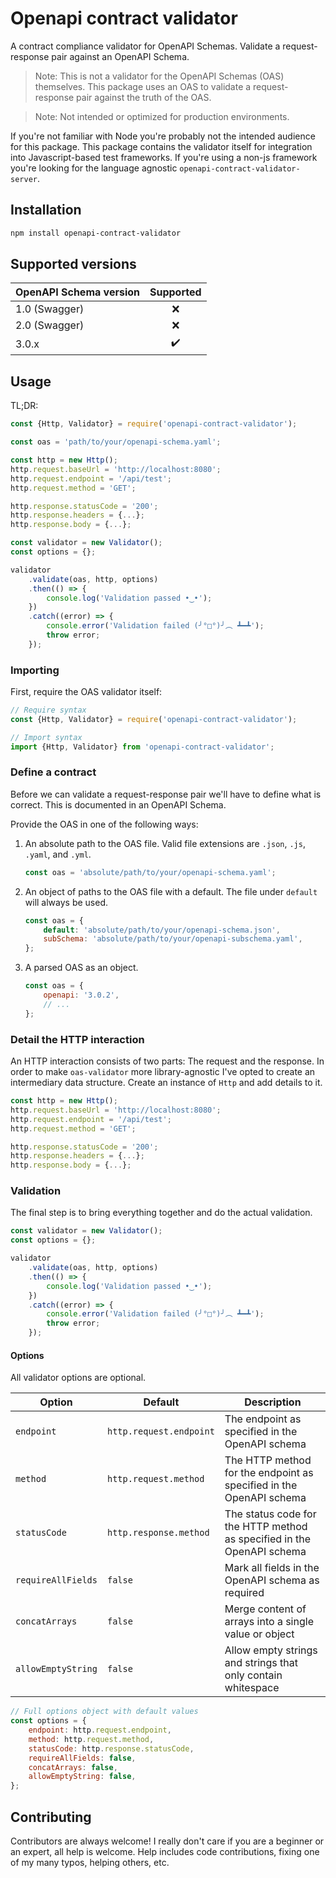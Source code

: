 # Openapi contract validator

A contract compliance validator for OpenAPI Schemas. Validate a request-response pair against an OpenAPI Schema.

> Note: This is not a validator for the OpenAPI Schemas (OAS) themselves. This package uses an OAS to validate a request-response pair against the truth of the OAS.

> Note: Not intended or optimized for production environments.

If you're not familiar with Node you're probably not the intended audience for this package. This package contains the validator itself for integration into Javascript-based test frameworks. If you're using a non-js framework you're looking for the language agnostic `openapi-contract-validator-server`.

## Installation

```bash
npm install openapi-contract-validator
```

## Supported versions

| OpenAPI Schema version | Supported |
| ---------------------- | :-------: |
| 1.0 (Swagger)          |     ❌     |
| 2.0 (Swagger)          |     ❌     |
| 3.0.x                  |     ✔️     |

## Usage

TL;DR:

```javascript
const {Http, Validator} = require('openapi-contract-validator');

const oas = 'path/to/your/openapi-schema.yaml';

const http = new Http();
http.request.baseUrl = 'http://localhost:8080';
http.request.endpoint = '/api/test';
http.request.method = 'GET';

http.response.statusCode = '200';
http.response.headers = {...};
http.response.body = {...};

const validator = new Validator();
const options = {};

validator
    .validate(oas, http, options)
    .then(() => {
        console.log('Validation passed •‿•');
    })
    .catch((error) => {
        console.error('Validation failed (╯°□°)╯︵ ┻━┻');
        throw error;
    });
```

### Importing

First, require the OAS validator itself:

```javascript
// Require syntax
const {Http, Validator} = require('openapi-contract-validator');
```

```javascript
// Import syntax
import {Http, Validator} from 'openapi-contract-validator';
```

### Define a contract

Before we can validate a request-response pair we'll have to define what is correct. This is documented in an OpenAPI Schema.

Provide the OAS in one of the following ways:

1. An absolute path to the OAS file. Valid file extensions are `.json`, `.js`, `.yaml`, and `.yml`.

    ```javascript
    const oas = 'absolute/path/to/your/openapi-schema.yaml';
    ```

2. An object of paths to the OAS file with a default. The file under `default` will always be used.

    ```javascript
    const oas = {
        default: 'absolute/path/to/your/openapi-schema.json',
        subSchema: 'absolute/path/to/your/openapi-subschema.yaml',
    };
    ```

3. A parsed OAS as an object.

    ```javascript
    const oas = {
        openapi: '3.0.2',
        // ...
    };
    ```

### Detail the HTTP interaction

An HTTP interaction consists of two parts: The request and the response. In order to make `oas-validator` more library-agnostic I've opted to create an intermediary data structure. Create an instance of `Http` and add details to it.

```javascript
const http = new Http();
http.request.baseUrl = 'http://localhost:8080';
http.request.endpoint = '/api/test';
http.request.method = 'GET';

http.response.statusCode = '200';
http.response.headers = {...};
http.response.body = {...};
```

### Validation

The final step is to bring everything together and do the actual validation.

```javascript
const validator = new Validator();
const options = {};

validator
    .validate(oas, http, options)
    .then(() => {
        console.log('Validation passed •‿•');
    })
    .catch((error) => {
        console.error('Validation failed (╯°□°)╯︵ ┻━┻');
        throw error;
    });
```

#### Options

All validator options are optional.

| Option             | Default                 | Description                                                  |
| ------------------ | ----------------------- | ------------------------------------------------------------ |
| `endpoint`         | `http.request.endpoint` | The endpoint as specified in the OpenAPI schema              |
| `method`           | `http.request.method`   | The HTTP method for the endpoint as specified in the OpenAPI schema |
| `statusCode`       | `http.response.method`  | The status code for the HTTP method as specified in the OpenAPI schema |
| `requireAllFields` | `false`                 | Mark all fields in the OpenAPI schema as required            |
| `concatArrays`     | `false`                 | Merge content of arrays into a single value or object        |
| `allowEmptyString` | `false`                 | Allow empty strings and strings that only contain whitespace |

```javascript
// Full options object with default values
const options = {
    endpoint: http.request.endpoint,
    method: http.request.method,
    statusCode: http.response.statusCode,
    requireAllFields: false,
    concatArrays: false,
    allowEmptyString: false,
};
```

## Contributing

Contributors are always welcome! I really don't care if you are a beginner or an expert, all help is welcome. Help includes code contributions, fixing one of my many typos, helping others, etc.
